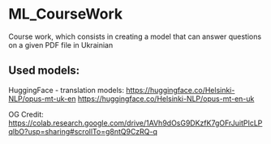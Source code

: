 # ML_CourseWork
Course work, which consists in creating a model that can answer questions on a given PDF file in Ukrainian

## Used models:
HuggingFace - translation models:
https://huggingface.co/Helsinki-NLP/opus-mt-uk-en
https://huggingface.co/Helsinki-NLP/opus-mt-en-uk

OG Credit: https://colab.research.google.com/drive/1AVh9dOsG9DKzfK7gOFrJuitPIcLPqlbO?usp=sharing#scrollTo=g8ntQ9CzRQ-q
